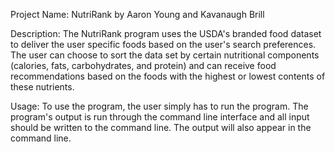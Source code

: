 Project Name: NutriRank by Aaron Young and Kavanaugh Brill

Description: The NutriRank program uses the USDA's branded food dataset to deliver the user specific foods based on the user's search preferences. The user can choose to sort the data set by certain nutritional components (calories, fats, carbohydrates, and protein) and can receive food recommendations based on the foods with the highest or lowest contents of these nutrients. 

Usage: To use the program, the user simply has to run the program. The program's output is run through the command line interface and all input should be written to the command line. The output will also appear in the command line.

